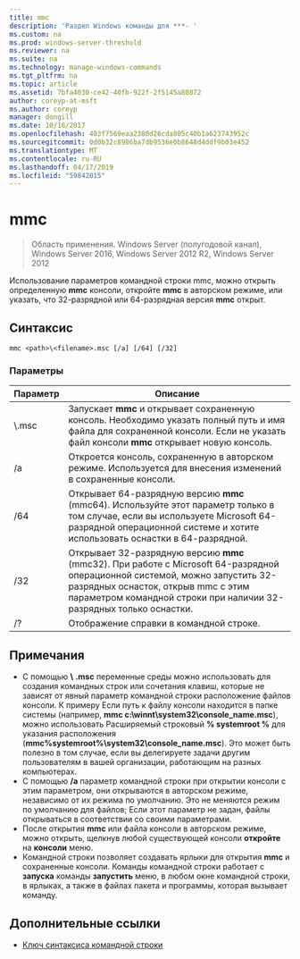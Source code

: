```yaml
---
title: mmc
description: 'Раздел Windows команды для ***- '
ms.custom: na
ms.prod: windows-server-threshold
ms.reviewer: na
ms.suite: na
ms.technology: manage-windows-commands
ms.tgt_pltfrm: na
ms.topic: article
ms.assetid: 7bfa4030-ce42-40fb-922f-2f5145a80872
author: coreyp-at-msft
ms.author: coreyp
manager: dongill
ms.date: 10/16/2017
ms.openlocfilehash: 403f7569eaa2380d26cda805c40b1a623743952c
ms.sourcegitcommit: 0d0b32c8986ba7db9536e0b8648d4ddf9b03e452
ms.translationtype: MT
ms.contentlocale: ru-RU
ms.lasthandoff: 04/17/2019
ms.locfileid: "59842015"
---
```

# <a name="mmc"></a>mmc

>Область применения. Windows Server (полугодовой канал), Windows Server 2016, Windows Server 2012 R2, Windows Server 2012

Использование параметров командной строки mmc, можно открыть определенную **mmc** консоли, откройте **mmc** в авторском режиме, или указать, что 32-разрядной или 64-разрядная версия **mmc** открыт.
## <a name="syntax"></a>Синтаксис
```
mmc <path>\<filename>.msc [/a] [/64] [/32]
```
### <a name="parameters"></a>Параметры
|Параметр|Описание|
|-------|--------|
|<path>\\<filename>.msc|Запускает **mmc** и открывает сохраненную консоль. Необходимо указать полный путь и имя файла для сохраненной консоли. Если не указать файл консоли **mmc** открывает новую консоль.|
|/a|Откроется консоль, сохраненную в авторском режиме.  Используется для внесения изменений в сохраненные консоли.|
|/64|Открывает 64-разрядную версию **mmc** (mmc64). Используйте этот параметр только в том случае, если вы используете Microsoft 64-разрядной операционной системе и хотите использовать оснастки в 64-разрядной.|
|/32|Открывает 32-разрядную версию **mmc** (mmc32). При работе с Microsoft 64-разрядной операционной системой, можно запустить 32-разрядных оснасток, открыв mmc с этим параметром командной строки при наличии 32-разрядных только оснастки.|
|/?|Отображение справки в командной строке.|
## <a name="remarks"></a>Примечания
-   С помощью <path> **\\** <filename> **.msc** переменные среды можно использовать для создания командных строк или сочетания клавиш, которые не зависят от явный параметр командной строки расположение файлов консоли. К примеру Если путь к файлу консоли находится в папке системы (например, **mmc c:\winnt\system32\console_name.msc**), можно использовать Расширяемый строковый **% systemroot %** для указания расположения (**mmc%systemroot%\system32\console_name.msc**). Это может быть полезно в том случае, если вы делегируете задачи другим пользователям в вашей организации, работающим на разных компьютерах.
-   С помощью **/a** параметр командной строки при открытии консоли с этим параметром, они открываются в авторском режиме, независимо от их режима по умолчанию. Это не меняются режим по умолчанию для файлов; Если этот параметр не задан, файлы открываться в соответствии со своими параметрами.
-   После открытия **mmc** или файла консоли в авторском режиме, можно открыть, щелкнув любой существующей консоли **откройте** на **консоли** меню.
-   Командной строки позволяет создавать ярлыки для открытия **mmc** и сохраненные консоли. Команды командной строки работает с **запуска** команды **запустить** меню, в любом окне командной строки, в ярлыках, а также в файлах пакета и программы, которая вызывает команду.
## <a name="additional-references"></a>Дополнительные ссылки
-   [Ключ синтаксиса командной строки](command-line-syntax-key.md)

